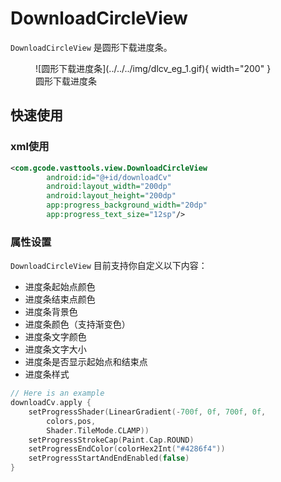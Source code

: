 # DownloadCircleView

`DownloadCircleView` 是圆形下载进度条。

<figure markdown>
  ![圆形下载进度条](../../../img/dlcv_eg_1.gif){ width="200" }
  <figcaption>圆形下载进度条</figcaption>
</figure>

## 快速使用

### xml使用

```xml
<com.gcode.vasttools.view.DownloadCircleView
        android:id="@+id/downloadCv"
        android:layout_width="200dp"
        android:layout_height="200dp"
        app:progress_background_width="20dp"
        app:progress_text_size="12sp"/>
```

### 属性设置

`DownloadCircleView` 目前支持你自定义以下内容：

- 进度条起始点颜色
- 进度条结束点颜色
- 进度条背景色
- 进度条颜色（支持渐变色）
- 进度条文字颜色
- 进度条文字大小
- 进度条是否显示起始点和结束点
- 进度条样式

```kotlin
// Here is an example
downloadCv.apply {
    setProgressShader(LinearGradient(-700f, 0f, 700f, 0f,
        colors,pos,
        Shader.TileMode.CLAMP))
    setProgressStrokeCap(Paint.Cap.ROUND)
    setProgressEndColor(colorHex2Int("#4286f4"))
    setProgressStartAndEndEnabled(false)
}
```